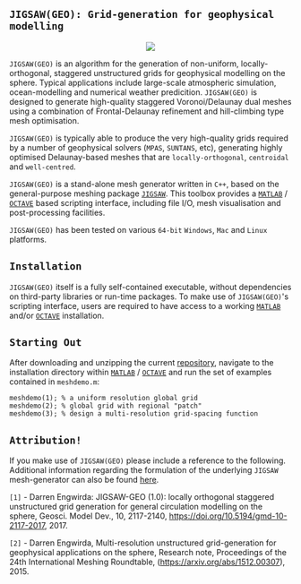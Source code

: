 ## `JIGSAW(GEO): Grid-generation for geophysical modelling`

<p align="center">
  <img src = "../master/jigsaw-geo/img/JIGSAW-southern-ocean-voronoi.jpg">
</p>

`JIGSAW(GEO)` is an algorithm for the generation of non-uniform, locally-orthogonal, staggered unstructured grids for geophysical modelling on the sphere. Typical applications include large-scale atmospheric simulation, ocean-modelling and numerical weather predicition. `JIGSAW(GEO)` is designed to generate high-quality staggered Voronoi/Delaunay dual meshes using a combination of Frontal-Delaunay refinement and hill-climbing type mesh optimisation. 

`JIGSAW(GEO)` is typically able to produce the very high-quality grids required by a number of geophysical solvers (`MPAS`, `SUNTANS`, etc), generating highly optimised Delaunay-based meshes that are `locally-orthogonal`, `centroidal` and `well-centred`.

`JIGSAW(GEO)` is a stand-alone mesh generator written in `C++`, based on the general-purpose meshing package <a href="https://github.com/dengwirda/jigsaw-matlab">`JIGSAW`</a>. This toolbox provides a <a href="http://www.mathworks.com">`MATLAB`</a> / <a href="https://www.gnu.org/software/octave">`OCTAVE`</a> based scripting interface, including file I/O, mesh visualisation and post-processing facilities. 

`JIGSAW(GEO)` has been tested on various `64-bit` `Windows`, `Mac` and `Linux` platforms.

## `Installation`

`JIGSAW(GEO)` itself is a fully self-contained executable, without dependencies on third-party libraries or run-time packages. To make use of `JIGSAW(GEO)`'s  scripting interface, users are required to have access to a working <a href="http://www.mathworks.com">`MATLAB`</a> and/or <a href="https://www.gnu.org/software/octave">`OCTAVE`</a> installation.

## `Starting Out`

After downloading and unzipping the current <a href="https://github.com/dengwirda/jigsaw-geo-matlab/archive/master.zip">repository</a>, navigate to the installation directory within <a href="http://www.mathworks.com">`MATLAB`</a> / <a href="https://www.gnu.org/software/octave">`OCTAVE`</a> and run the set of examples contained in `meshdemo.m`:
````
meshdemo(1); % a uniform resolution global grid
meshdemo(2); % global grid with regional "patch"
meshdemo(3); % design a multi-resolution grid-spacing function
````

## `Attribution!`

If you make use of `JIGSAW(GEO)` please include a reference to the following. Additional information regarding the formulation of the underlying `JIGSAW` mesh-generator can also be found <a href="https://github.com/dengwirda/jigsaw-matlab">here</a>.

`[1]` - Darren Engwirda: JIGSAW-GEO (1.0): locally orthogonal staggered unstructured grid generation for general circulation modelling on the sphere, Geosci. Model Dev., 10, 2117-2140, https://doi.org/10.5194/gmd-10-2117-2017, 2017.

`[2]` - Darren Engwirda, Multi-resolution unstructured grid-generation for geophysical applications on the sphere, Research note, Proceedings of the 24th International Meshing Roundtable, (https://arxiv.org/abs/1512.00307), 2015.

